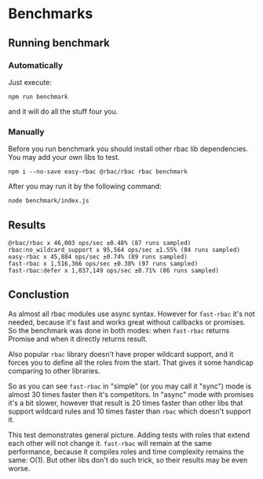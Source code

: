 # Benchmarks

## Running benchmark

### Automatically

Just execute:

```
npm run benchmark
```

and it will do all the stuff four you.

### Manually

Before you run benchmark you should install other rbac lib dependencies. You may add your own libs to test.

```
npm i --no-save easy-rbac @rbac/rbac rbac benchmark
```

After you may run it by the following command:

```
node benchmark/index.js
```

## Results

```
@rbac/rbac x 46,003 ops/sec ±0.48% (87 runs sampled)
rbac:no_wildcard_support x 95,564 ops/sec ±1.55% (84 runs sampled)
easy-rbac x 45,884 ops/sec ±0.74% (89 runs sampled)
fast-rbac x 1,516,366 ops/sec ±0.38% (97 runs sampled)
fast-rbac:defer x 1,037,149 ops/sec ±0.71% (86 runs sampled)
```

## Conclustion

As almost all rbac modules use async syntax. However for `fast-rbac` it's not needed, because it's fast and works great without callbacks or promises.
So the benchmark was done in both modes: when `fast-rbac` returns Promise and when it directly returns result.

Also popular `rbac` library doesn't have proper wildcard support, and it forces you to define all the roles from the start.
That gives it some handicap comparing to other libraries.

So as you can see `fast-rbac` in "simple" (or you may call it "sync") mode is almost 30 times faster then it's competitors.
In "async" mode with promises it's a bit slower, however that result is 20 times faster than other libs that support wildcard rules and 10 times faster than `rbac` which doesn't support it.

This test demonstrates general picture. Adding tests with roles that extend each other will not change it.
`fast-rbac` will remain at the same performance, because it compiles roles and time complexity remains the same: O(1).
But other libs don't do such trick, so their results may be even worse.
